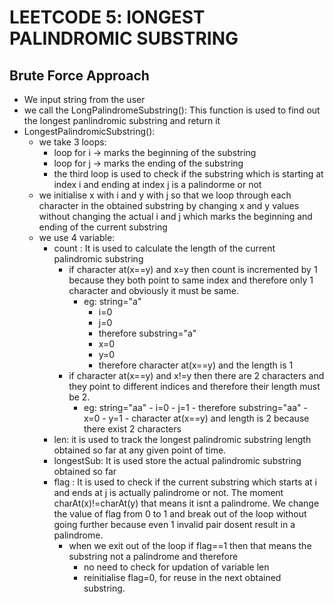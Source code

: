 <h1>LEETCODE 5: lONGEST PALINDROMIC SUBSTRING</h1>

<h2>Brute Force Approach</h2>

- We input string from the user
- we call the LongPalindromeSubstring(): This function is used to find out the longest panlindromic substring and return it
- LongestPalindromicSubstring():
  - we take 3 loops:
    - loop for i -> marks the beginning of the substring
    - loop for j -> marks the ending of the substring
    - the third loop is used to check if the substring which is starting at index i and ending at index j is a palindorme or not
  - we initialise x with i and y with j so that we loop through each character in the obtained substring by changing x and y values without changing the actual i and j which marks the beginning and ending of the current substring
  - we use 4 variable:
    - count : It is used to calculate the length of the current palindromic substring
        - if character at(x==y)  and x=y then count is incremented by 1 because they both point to same index and therefore only 1 character and obviously it must be same.
          - eg: string="a" 
              - i=0
              - j=0
              - therefore substring="a"
              - x=0
              - y=0
              - therefore character at(x==y) and the length is 1
        - if character at(x==y) and x!=y then there are 2 characters and they point to different indices and therefore their length must be 2.
            - eg: string="aa"
                  - i=0
                  - j=1
                  - therefore substring="aa"
                  - x=0
                  - y=1
                  - character at(x==y) and length is 2 because there exist 2 characters
    - len: it is used to track the longest palindromic substring length obtained so far at any given point of time.
    - longestSub: It is used store the actual palindromic substring obtained so far
    - flag : It is used to check if the current substring which starts at i and ends at j is actually palindrome or not. The moment charAt(x)!=charAt(y) that means it isnt a palindrome. We change the value of flag from 0 to 1 and break out of the loop without going further because even 1 invalid pair dosent result in a palindrome.
      - when we exit out of the loop if flag==1 then that means the substring not a palindrome and therefore 
        - no need to check for updation of variable len
        - reinitialise flag=0, for reuse in the next obtained substring.